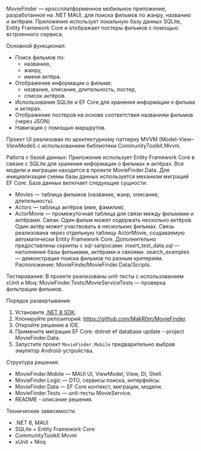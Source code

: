 MovieFinder — кроссплатформенное мобильное приложение, разработанное на .NET MAUI, для поиска фильмов по жанру, названию и актёрам. 
Приложение использует локальную базу данных SQLite, Entity Framework Core и отображает постеры фильмов с помощью встроенного сервиса.

Основной функционал:
- Поиск фильмов по:
  - названию,
  - жанру,
  - имени актёра.
- Отображение информации о фильме:
  - название, описание, длительность, постер,
  - список актёров.
- Использование SQLite и EF Core для хранения информации о фильма и актерах.
- Отображение постеров на основе соответствия названиям фильмов (через JSON)
- Навигация с помощью маршрутов.

Проект UI реализован по архитектурному паттерну MVVM (Model–View–ViewModel) с использованием библиотеки CommunityToolkit.Mvvm.

Работа с базой данных:
Приложение использует Entity Framework Core в связке с SQLite для хранения информации о фильмах и актёрах. Все модели и миграции находятся в проекте MovieFinder.Data.
Для инициализации схемы базы данных используется механизм миграций EF Core.
База данных включает следующие сущности:
- Movies — таблица фильмов (название, жанр, описание, длительность).
- Actors — таблица актёров (имя, фамилия).
- ActorMovie — промежуточная таблица для связи между фильмами и актёрами.
Связи:
Один фильм может содержать несколько актёров. Один актёр может участвовать в нескольких фильмах.
Связь реализована через отдельную таблицу ActorMovie, создаваемую автоматически Entity Framework Core.
Дополнительно предоставлены скрипты с sql-запросами:
insert_test_data.sql — наполнение базы фильмами, актёрами и связями.
search_examples — демонстрация поиска фильмов по разным критериям.
Расположение: MovieFinde/MovieFinder.Data/Scripts.

Тестирование:
В проекте реализованы unit-тесты с использованием xUnit и Moq: MovieFinder.Tests/MovieServiceTests — проверка фильтрации фильмов.

Порядок развертывания:
1. Установите [.NET 8 SDK](https://dotnet.microsoft.com/download/dotnet/8.0).
2. Клонируйте репозиторий: https://github.com/MakR0m/MovieFinder.
3. Откройте решение в IDE.
4. Примените миграции EF Core: dotnet ef database update --project MovieFinder.Data.
5. Запустите проект `MovieFinder.Mobile` предварительно выбрав эмулятор Android-устройства.

Структура решения:
- MovieFinder.Mobile — MAUI UI, ViewModel, View, DI, Shell.
- MovieFinder.Logic — DTO, сервисы поиска, интерфейсы.
- MovieFinder.Data — EF Core контекст, миграции, модели.
- MovieFinder.Tests — unit-тесты MovieService.
- README - описание решения.

Технические зависимости:
- .NET 8, MAUI
- SQLite + Entity Framework Core
- CommunityToolkit.Mvvm
- xUnit + Moq
